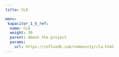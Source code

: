 ```yaml
---
title: CLA

menu:
 kapacitor_1_5_ref:
  name: CLA
  weight: 30
  parent: About the project
  params:
    url: https://influxdb.com/community/cla.html
---
```


